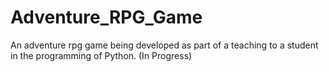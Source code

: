 # Adventure_RPG_Game
An adventure rpg game being developed as part of a teaching to a student in the programming of Python. (In Progress)
